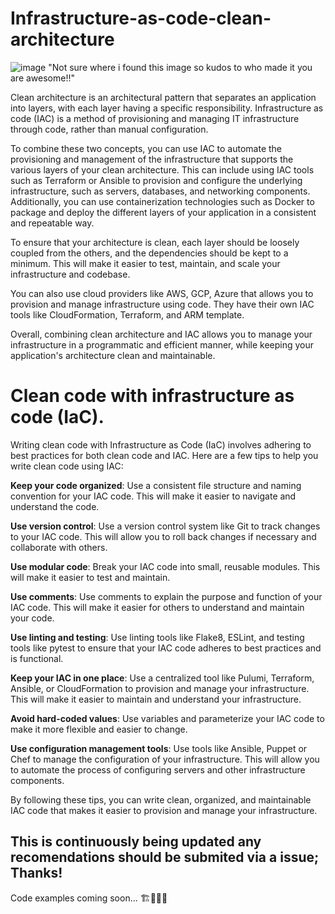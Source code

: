 # Infrastructure-as-code-clean-architecture
![image](https://user-images.githubusercontent.com/38886930/213609353-60712d8f-9bf1-49e1-92ea-39fee1b78490.png)
"Not sure where i found this image so kudos to who made it you are awesome!!"


Clean architecture is an architectural pattern that separates an application into layers, with each layer having a specific responsibility. Infrastructure as code (IAC) is a method of provisioning and managing IT infrastructure through code, rather than manual configuration.

To combine these two concepts, you can use IAC to automate the provisioning and management of the infrastructure that supports the various layers of your clean architecture. This can include using IAC tools such as Terraform or Ansible to provision and configure the underlying infrastructure, such as servers, databases, and networking components. Additionally, you can use containerization technologies such as Docker to package and deploy the different layers of your application in a consistent and repeatable way.

To ensure that your architecture is clean, each layer should be loosely coupled from the others, and the dependencies should be kept to a minimum. This will make it easier to test, maintain, and scale your infrastructure and codebase.

You can also use cloud providers like AWS, GCP, Azure that allows you to provision and manage infrastructure using code. They have their own IAC tools like CloudFormation, Terraform, and ARM template.

Overall, combining clean architecture and IAC allows you to manage your infrastructure in a programmatic and efficient manner, while keeping your application's architecture clean and maintainable.

# Clean code with infrastructure as code (IaC). 

Writing clean code with Infrastructure as Code (IaC) involves adhering to best practices for both clean code and IAC. Here are a few tips to help you write clean code using IAC:

**Keep your code organized**: Use a consistent file structure and naming convention for your IAC code. This will make it easier to navigate and understand the code.

**Use version control**: Use a version control system like Git to track changes to your IAC code. This will allow you to roll back changes if necessary and collaborate with others.

**Use modular code**: Break your IAC code into small, reusable modules. This will make it easier to test and maintain.

**Use comments**: Use comments to explain the purpose and function of your IAC code. This will make it easier for others to understand and maintain your code.

**Use linting and testing**: Use linting tools like Flake8, ESLint, and testing tools like pytest to ensure that your IAC code adheres to best practices and is functional.

**Keep your IAC in one place**: Use a centralized tool like Pulumi, Terraform, Ansible, or CloudFormation to provision and manage your infrastructure. This will make it easier to maintain and understand your infrastructure.

**Avoid hard-coded values**: Use variables and parameterize your IAC code to make it more flexible and easier to change.

**Use configuration management tools**: Use tools like Ansible, Puppet or Chef to manage the configuration of your infrastructure. This will allow you to automate the process of configuring servers and other infrastructure components.

By following these tips, you can write clean, organized, and maintainable IAC code that makes it easier to provision and manage your infrastructure.


## This is continuously being updated any recomendations should be submited via a issue; Thanks!


Code examples coming soon... 🏗👨🏽‍🚒
